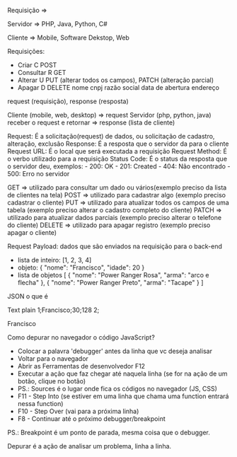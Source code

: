 Requisição => 

Servidor => PHP, Java, Python, C#

Cliente => Mobile, Software Dekstop, Web


Requisições:
- Criar       C   POST
- Consultar   R   GET
- Alterar     U   PUT (alterar todos os campos), PATCH (alteração parcial)
- Apagar      D   DELETE
nome
cnpj
razão social
data de abertura
endereço


request (requisição), response (resposta)

Cliente (mobile, web, desktop) => request
Servidor (php, python, java) receber o request e retornar => response (lista de cliente)

Request: É a solicitação(request) de dados, ou solicitação de cadastro, alteração, exclusão
Response: É a resposta que o servidor da para o cliente
Request URL: É o local que será executada a requisição
Request Method: É o verbo utilizado para a requisição
Status Code: É o status da resposta que o servidor deu, exemplos:
    - 200: OK
    - 201: Created
    - 404: Não encontrado
    - 500: Erro no servidor

GET => utilizado para consultar um dado ou vários(exemplo preciso da lista de clientes na tela)
POST => utilizado para cadastrar algo (exemplo preciso cadastrar o cliente)
PUT => utilizado para atualizar todos os campos de uma tabela (exemplo preciso alterar o cadastro completo do cliente)
PATCH => utilizado para atualizar dados parciais (exemplo preciso alterar o telefone do cliente)
DELETE => utilizado para apagar registro (exemplo preciso apagar o cliente)

Request Payload: dados que são enviados na requisição para o back-end

- lista de inteiro: [1, 2, 3, 4] 
- objeto:
{
    "nome": "Francisco",
    "idade": 20
} 
- lista de objetos
[
    {
        "nome": "Power Ranger Rosa",
        "arma": "arco e flecha"
    },
    {
        "nome": "Power Ranger Preto",
        "arma": "Tacape"
    }
]

JSON o que é

Text plain
1;Francisco;30;128
2;

<pessoa>
    <nome>Francisco</nome>
</pessoa>


Como depurar no navegador o código JavaScript?
- Colocar a palavra 'debugger' antes da linha que vc deseja analisar
- Voltar para o navegador
- Abrir as Ferramentas de desenvolvedor F12
- Executar a ação que faz chegar até naquela linha (se for na ação de um botão, clique no botão)
- PS.: Sources é o lugar onde fica os códigos no navegador (JS, CSS)
- F11 - Step Into (se estiver em uma linha que chama uma function entrará nessa function)
- F10 - Step Over (vai para a próxima linha)
- F8 - Continuar até o próximo debugger/breakpoint


PS.: Breakpoint é um ponto de parada, mesma coisa que o debugger.

Depurar é a ação de analisar um problema, linha a linha.